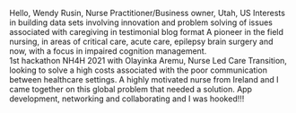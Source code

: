 Hello, Wendy Rusin, Nurse Practitioner/Business owner, Utah, US 
Interests in building data sets involving innovation and problem solving of issues associated with caregiving in testimonial blog format
A pioneer in the field nursing, in areas of critical care, acute care, epilepsy brain surgery and now, with a focus in impaired cognition management.     
1st hackathon NH4H 2021 with Olayinka Aremu, Nurse Led Care Transition, looking to solve a high costs associated with the poor communication
between healthcare settings.  A highly motivated nurse from Ireland and I came together on this global problem that needed a solution. App development, networking and collaborating and I was hooked!!!   
